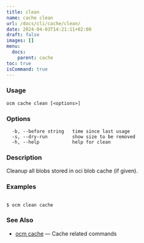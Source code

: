 ```yaml
---
title: clean
name: cache clean
url: /docs/cli/cache/clean/
date: 2024-04-03T14:21:11+02:00
draft: false
images: []
menu:
  docs:
    parent: cache
toc: true
isCommand: true
---
```

### Usage

```
ocm cache clean [<options>]
```

### Options

```
  -b, --before string   time since last usage
  -s, --dry-run         show size to be removed
  -h, --help            help for clean
```

### Description


Cleanup all blobs stored in oci blob cache (if given).
	

### Examples

```

$ ocm clean cache

```

### See Also

* [ocm cache](/docs/cli/cache)	 &mdash; Cache related commands

